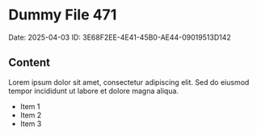 # Dummy File 471

Date: 2025-04-03
ID: 3E68F2EE-4E41-45B0-AE44-09019513D142

## Content

Lorem ipsum dolor sit amet, consectetur adipiscing elit.
Sed do eiusmod tempor incididunt ut labore et dolore magna aliqua.

* Item 1
* Item 2
* Item 3

